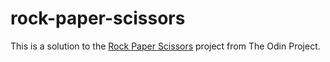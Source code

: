 # rock-paper-scissors

This is a solution to the [Rock Paper Scissors](https://www.theodinproject.com/lessons/foundations-rock-paper-scissors) project from The Odin Project.
